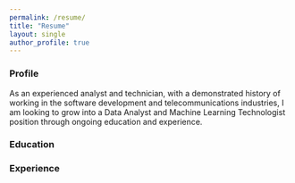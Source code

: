 ```yaml
---
permalink: /resume/
title: "Resume"
layout: single
author_profile: true
---
```


### Profile
As an experienced analyst and technician, with a demonstrated history of working in the software development and telecommunications industries, I am looking to grow into a Data Analyst and Machine Learning Technologist position through ongoing education and experience.

### Education

### Experience

